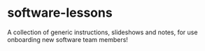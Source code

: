 # software-lessons
A collection of generic instructions, slideshows and notes, for use onboarding new software team members!
